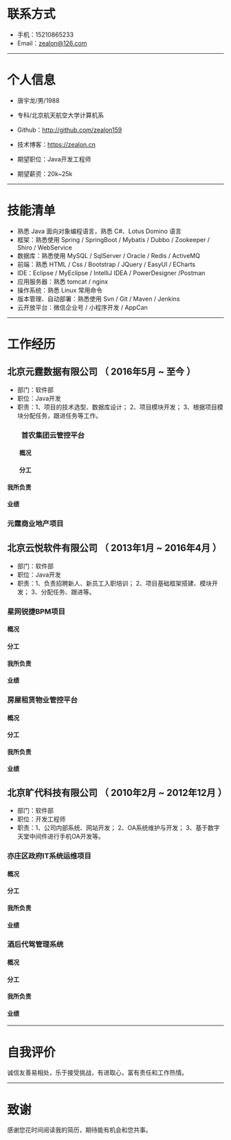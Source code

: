 
# 联系方式

- 手机：15210865233
- Email：zealon@126.com

---

# 个人信息

 - 唐宇龙/男/1988
 - 专科/北京航天航空大学计算机系
 - Github：http://github.com/zealon159
 - 技术博客：https://zealon.cn

 - 期望职位：Java开发工程师
 - 期望薪资：20k~25k

---

# 技能清单

- 熟悉 Java 面向对象编程语言，熟悉 C#、Lotus Domino 语言
- 框架：熟悉使用 Spring / SpringBoot / Mybatis / Dubbo / Zookeeper / Shiro / WebService
- 数据库：熟悉使用 MySQL / SqlServer / Oracle / Redis / ActiveMQ
- 前端：熟悉 HTML / Css / Bootstrap / JQuery / EasyUI / ECharts
- IDE：Eclipse / MyEclipse / IntelliJ IDEA / PowerDesigner /Postman
- 应用服务器：熟悉 tomcat / nginx
- 操作系统：熟悉 Linux 常用命令
- 版本管理、自动部署：熟悉使用 Svn / Git / Maven / Jenkins
- 云开放平台：微信企业号 / 小程序开发 / AppCan

---

# 工作经历

## 北京元霆数据有限公司 （ 2016年5月 ~ 至今 ）
- 部门：软件部
- 职位：Java开发
- 职责：1、项目的技术选型、数据库设计； 2、项目模块开发； 3、根据项目模块分配任务，跟进任务等工作。
### &#8194;&#8194;&#8194;&#8194;首农集团云管控平台
#### &#8194;&#8194;&#8194;&#8194;概况
#### &#8194;&#8194;&#8194;&#8194;分工
#### 我所负责
#### 业绩
### 元霆商业地产项目

## 北京云悦软件有限公司 （ 2013年1月 ~ 2016年4月 ）
- 部门：软件部
- 职位：Java开发
- 职责：1、负责招聘新人、新员工入职培训； 2、项目基础框架搭建、模块开发； 3、分配任务、跟进等。
### 星网锐捷BPM项目

#### 概况
#### 分工
#### 我所负责
#### 业绩
### 房屋租赁物业管控平台
#### 概况
#### 分工
#### 我所负责
#### 业绩
## 北京旷代科技有限公司 （ 2010年2月 ~ 2012年12月 ）
- 部门：软件部
- 职位：开发工程师
- 职责：1、公司内部系统、网站开发； 2、OA系统维护与开发； 3、基于数字天堂中间件进行手机OA开发等。
### 亦庄区政府IT系统运维项目
#### 概况
#### 分工
#### 我所负责
#### 业绩
### 酒后代驾管理系统
#### 概况
#### 分工
#### 我所负责
#### 业绩

---

# 自我评价

诚信友善易相处，乐于接受挑战，有进取心，富有责任和工作热情。

---

# 致谢
感谢您花时间阅读我的简历，期待能有机会和您共事。
